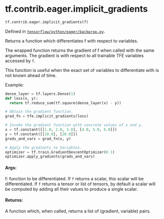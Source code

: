 <div itemscope itemtype="http://developers.google.com/ReferenceObject">
<meta itemprop="name" content="tf.contrib.eager.implicit_gradients" />
</div>

# tf.contrib.eager.implicit_gradients

``` python
tf.contrib.eager.implicit_gradients(f)
```



Defined in [`tensorflow/python/eager/backprop.py`](https://www.tensorflow.org/code/tensorflow/python/eager/backprop.py).

Returns a function which differentiates f with respect to variables.

The wrapped function returns the gradient of f when called with the same
arguments. The gradient is with respect to all trainable TFE variables
accessed by `f`.

This function is useful when the exact set of variables to differentiate with
is not known ahead of time.

Example:

```python
dense_layer = tf.layers.Dense(1)
def loss(x, y):
  return tf.reduce_sum(tf.square(dense_layer(x) - y))

# Obtain the gradient function.
grad_fn = tfe.implicit_gradients(loss)

# Invoke the gradient function with concrete values of x and y.
x = tf.constant([[1.0, 2.0, 3.0], [4.0, 5.0, 6.0]])
y = tf.constant([[10.0], [20.0]])
grads_and_vars = grad_fn(x, y)

# Apply the gradients to Variables.
optimizer = tf.train.GradientDescentOptimizer(0.1)
optimizer.apply_gradients(grads_and_vars)
```

#### Args:

f: function to be differentiated. If `f` returns a scalar, this scalar will
  be differentiated. If `f` returns a tensor or list of tensors, by default
  a scalar will be computed by adding all their values to produce a single
  scalar.


#### Returns:

A function which, when called, returns a list of (gradient, variable) pairs.